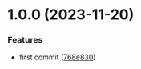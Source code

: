 # 1.0.0 (2023-11-20)


### Features

* first commit ([768e830](https://github.com/ido-pluto/semantic-release-npm-workspaces-monorepo-example/commit/768e830df351affec6b1ce9865097c0e7eae7f91))
